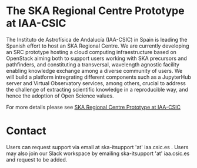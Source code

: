 
# The SKA Regional Centre Prototype at IAA-CSIC 

The Instituto de Astrofísica de Andalucía (IAA-CSIC) in Spain is leading the Spanish effort to host an SKA Regional Centre. We are currently developing an SRC prototype hosting a cloud computing infraestructure based on OpenStack aiming both to support users working with SKA precursors and pathfinders, and constituting a transversal, wavelength agnostic facility enabling knowledge exchange among a diverse community of users. We will build a platform intregrating different components such as a JupyterHub server and Virtual Observatory services, among others, crucial to address the challenge of extracting scientific knowledge in a reproducible way, and hence the adoption of Open Science values.  

For more details please see [SKA Regional Centre Prototype at IAA-CSIC](https://raw.githubusercontent.com/spsrc/spsrc_user_docs/master/docs/images/poster.pdf)

# Contact

Users can request support via email at ska-itsupport 'at' iaa.csic.es . Users may also join our Slack workspace by emailing ska-itsupport 'at' iaa.csic.es and request to be added. 
